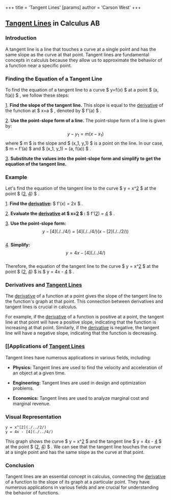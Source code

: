 +++
 title = 'Tangent Lines'
[params]
	author = 'Carson West'
+++

## [Tangent Lines](./../tangent-lines/) in Calculus AB

### Introduction

A tangent line is a line that touches a curve at a single point and has the same slope as the curve at that point. Tangent lines are fundamental concepts in calculus because they allow us to approximate the behavior of a function near a specific point.

### Finding the Equation of a Tangent Line

To find the equation of a tangent line to a curve  $ y=f(x) $  at a point  $ (a, f(a)) $ , we follow these steps:

[1](./../1/). **Find the slope of the tangent line.** This slope is equal to the [derivative](./../derivative/) of the function at  $ x=a $ , denoted by  $ f'(a) $ .

[2](./../2/). **Use the point-slope form of a line.** The point-slope form of a line is given by:
     $$ y - y_1 = m(x - x_1) $$      where  $ m $  is the slope and  $ (x_1, y_1) $  is a point on the line. In our case,  $ m = f'(a) $  and  $ (x_1, y_1) = (a, f(a)) $ .

[3](./../3/). **Substitute the values into the point-slope form and simplify to get the equation of the tangent line.**

### Example

Let's find the equation of the tangent line to the curve  $ y = x^[2](./../2/) $  at the point  $ ([2](./../2/), [4](./../4/)) $ .

[1](./../1/). **Find the [derivative](./../derivative/):**  $ f'(x) = 2x $ .

[2](./../2/). **Evaluate the [derivative](./../derivative/) at  $ x=[2](./../2/) $ :**  $ f'([2](./../2/)) = [4](./../4/) $ .

[3](./../3/). **Use the point-slope form:**
     $$ y - [4](./../4/) = [4](./../4/)(x - [2](./../2/)) $$  
[4](./../4/). **Simplify:**
     $$ y = 4x - [4](./../4/) $$  
Therefore, the equation of the tangent line to the curve  $ y = x^[2](./../2/) $  at the point  $ ([2](./../2/), [4](./../4/)) $  is  $ y = 4x - [4](./../4/) $ .

### Derivatives and [Tangent Lines](./../tangent-lines/) 
The [derivative](./../derivative/) of a function at a point gives the slope of the tangent line to the function's graph at that point. This connection between derivatives and tangent lines is crucial in calculus.

For example, if the [derivative](./../derivative/) of a function is positive at a point, the tangent line at that point will have a positive slope, indicating that the function is increasing at that point. Similarly, if the [derivative](./../derivative/) is negative, the tangent line will have a negative slope, indicating that the function is decreasing.

### [[Applications of [Tangent Lines](./../tangent-lines/)

Tangent lines have numerous applications in various fields, including:

* **Physics:** Tangent lines are used to find the velocity and acceleration of an object at a given time.

* **Engineering:** Tangent lines are used in design and optimization problems.

* **Economics:** Tangent lines are used to analyze marginal cost and marginal revenue.

### Visual Representation

```desmos-graph
y = x^[2](./../2/)
y = 4x - [4](./../4/)
```

This graph shows the curve  $ y = x^[2](./../2/) $  and the tangent line  $ y = 4x - [4](./../4/) $  at the point  $ ([2](./../2/), [4](./../4/)) $ . We can see that the tangent line touches the curve at a single point and has the same slope as the curve at that point.

### Conclusion

Tangent lines are an essential concept in calculus, connecting the [derivative](./../derivative/) of a function to the slope of its graph at a particular point. They have numerous applications in various fields and are crucial for understanding the behavior of functions.
